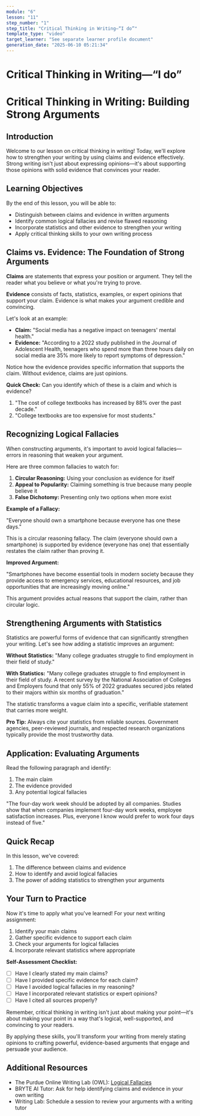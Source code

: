 ```yaml
---
module: "6"
lesson: "11"
step_number: "1"
step_title: "Critical Thinking in Writing—“I do”"
template_type: "video"
target_learner: "See separate learner profile document"
generation_date: "2025-06-10 05:21:34"
---
```


# Critical Thinking in Writing—“I do”

# Critical Thinking in Writing: Building Strong Arguments

## Introduction

Welcome to our lesson on critical thinking in writing! Today, we'll explore how to strengthen your writing by using claims and evidence effectively. Strong writing isn't just about expressing opinions—it's about supporting those opinions with solid evidence that convinces your reader.

## Learning Objectives
By the end of this lesson, you will be able to:
- Distinguish between claims and evidence in written arguments
- Identify common logical fallacies and revise flawed reasoning
- Incorporate statistics and other evidence to strengthen your writing
- Apply critical thinking skills to your own writing process

## Claims vs. Evidence: The Foundation of Strong Arguments

**Claims** are statements that express your position or argument. They tell the reader what you believe or what you're trying to prove.

**Evidence** consists of facts, statistics, examples, or expert opinions that support your claim. Evidence is what makes your argument credible and convincing.

Let's look at an example:

* **Claim:** "Social media has a negative impact on teenagers' mental health."
* **Evidence:** "According to a 2022 study published in the Journal of Adolescent Health, teenagers who spend more than three hours daily on social media are 35% more likely to report symptoms of depression."

Notice how the evidence provides specific information that supports the claim. Without evidence, claims are just opinions.

**Quick Check:** Can you identify which of these is a claim and which is evidence?
1. "The cost of college textbooks has increased by 88% over the past decade."
2. "College textbooks are too expensive for most students."

## Recognizing Logical Fallacies

When constructing arguments, it's important to avoid logical fallacies—errors in reasoning that weaken your argument.

Here are three common fallacies to watch for:

1. **Circular Reasoning:** Using your conclusion as evidence for itself
2. **Appeal to Popularity:** Claiming something is true because many people believe it
3. **False Dichotomy:** Presenting only two options when more exist

**Example of a Fallacy:**

"Everyone should own a smartphone because everyone has one these days."

This is a circular reasoning fallacy. The claim (everyone should own a smartphone) is supported by evidence (everyone has one) that essentially restates the claim rather than proving it.

**Improved Argument:**

"Smartphones have become essential tools in modern society because they provide access to emergency services, educational resources, and job opportunities that are increasingly moving online."

This argument provides actual reasons that support the claim, rather than circular logic.

## Strengthening Arguments with Statistics

Statistics are powerful forms of evidence that can significantly strengthen your writing. Let's see how adding a statistic improves an argument:

**Without Statistics:**
"Many college graduates struggle to find employment in their field of study."

**With Statistics:**
"Many college graduates struggle to find employment in their field of study. A recent survey by the National Association of Colleges and Employers found that only 55% of 2022 graduates secured jobs related to their majors within six months of graduation."

The statistic transforms a vague claim into a specific, verifiable statement that carries more weight.

**Pro Tip:** Always cite your statistics from reliable sources. Government agencies, peer-reviewed journals, and respected research organizations typically provide the most trustworthy data.

## Application: Evaluating Arguments

Read the following paragraph and identify:
1. The main claim
2. The evidence provided
3. Any potential logical fallacies

"The four-day work week should be adopted by all companies. Studies show that when companies implement four-day work weeks, employee satisfaction increases. Plus, everyone I know would prefer to work four days instead of five."

## Quick Recap

In this lesson, we've covered:
1. The difference between claims and evidence
2. How to identify and avoid logical fallacies
3. The power of adding statistics to strengthen your arguments

## Your Turn to Practice

Now it's time to apply what you've learned! For your next writing assignment:
1. Identify your main claims
2. Gather specific evidence to support each claim
3. Check your arguments for logical fallacies
4. Incorporate relevant statistics where appropriate

**Self-Assessment Checklist:**
- [ ] Have I clearly stated my main claims?
- [ ] Have I provided specific evidence for each claim?
- [ ] Have I avoided logical fallacies in my reasoning?
- [ ] Have I incorporated relevant statistics or expert opinions?
- [ ] Have I cited all sources properly?

Remember, critical thinking in writing isn't just about making your point—it's about making your point in a way that's logical, well-supported, and convincing to your readers.

By applying these skills, you'll transform your writing from merely stating opinions to crafting powerful, evidence-based arguments that engage and persuade your audience.

## Additional Resources
- The Purdue Online Writing Lab (OWL): [Logical Fallacies](https://owl.purdue.edu/owl/general_writing/academic_writing/logic_in_argumentative_writing/fallacies.html)
- BRYTE AI Tutor: Ask for help identifying claims and evidence in your own writing
- Writing Lab: Schedule a session to review your arguments with a writing tutor